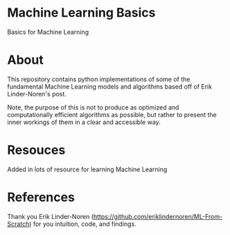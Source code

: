 # Machine Learning Basics
Basics for Machine Learning

# About
This repository contains python implementations of some of the fundamental Machine Learning models and algorithms based off of Erik Linder-Noren's post. 

Note, the purpose of this is not to produce as optimized and computationally efficient algorithms as possible,
but rather to present the inner workings of them in a clear and accessible way.

# Resouces
Added in lots of resource for learning Machine Learning

# References
Thank you Erik Linder-Noren (https://github.com/eriklindernoren/ML-From-Scratch) for you intuition, code, and findings.
